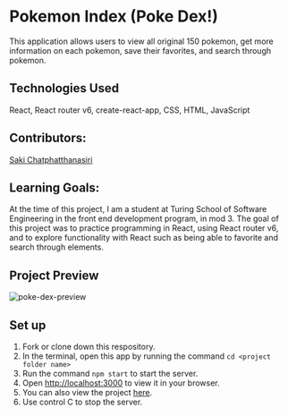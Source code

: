 # Pokemon Index (Poke Dex!)
This application allows users to view all original 150 pokemon, get more information on each pokemon, save their favorites, and search through pokemon.

## Technologies Used
React, React router v6, create-react-app, CSS, HTML, JavaScript

## Contributors:
<a href="https://github.com/sakisandrac">Saki Chatphatthanasiri</a>

## Learning Goals:
At the time of this project, I am a student at Turing School of Software Engineering in the front end development program, in mod 3. The goal of this project was to practice programming in React, using React router v6, and to explore functionality with React such as being able to favorite and search through elements.

## Project Preview
![poke-dex-preview](https://github.com/sakisandrac/poke-dex/assets/118419729/3ffe7a04-bf03-4e7f-9c3b-92e713c1fe09)


## Set up
1. Fork or clone down this respository. 
2. In the terminal, open this app by running the command `cd <project folder name>`
3. Run the command `npm start` to start the server.
4. Open [http://localhost:3000](http://localhost:3000) to view it in your browser.
5. You can also view the project <a href="https://vercel.com/sakisandrac/poke-dex-sakic">here</a>.
6. Use control C to stop the server.
